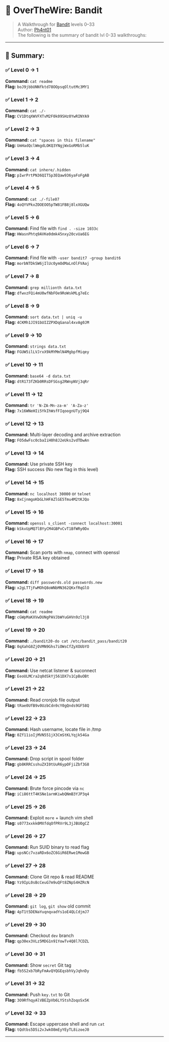 # 🔐 OverTheWire: Bandit
> A Walkthrough for [Bandit](https://overthewire.org/wargames/bandit/) levels 0–33  
> Author: [Ph4nt01](https://github.com/Ph4nt01)  
> The following is the summary of bandit lvl 0-33 walkthroughs:

---

## 🧭 Summary:

### ✅ Level 0 → 1
**Command:** `cat readme`  
**Flag:** `boJ9jbbUNNfktd78OOpsqOltutMc3MY1`

### ✅ Level 1 → 2
**Command:** `cat ./-`  
**Flag:** `CV1DtqXWVFXTvM2F0k09SHz0YwRINYA9`

### ✅ Level 2 → 3
**Command:** `cat "spaces in this filename"`  
**Flag:** `UmHadQclWmgdLOKQ3YNgjWxGoRMb5luK`

### ✅ Level 3 → 4
**Command:** `cat inhere/.hidden`  
**Flag:** `pIwrPrtPN36QITSp3EQaw936yaFoFgAB`

### ✅ Level 4 → 5
**Command:** `cat ./-file07`  
**Flag:** `4oQYVPkxZOOEOO5pTW81FB8j8lxXGUQw`

### ✅ Level 5 → 6
**Command:** Find file with `find . -size 1033c`  
**Flag:** `HWasnPhtq9AVKe0dmk45nxy20cvUa6EG`

### ✅ Level 6 → 7
**Command:** Find file with `-user bandit7 -group bandit6`  
**Flag:** `morbNTDkSW6jIlUc0ymOdMaLnOlFVAaj`

### ✅ Level 7 → 8
**Command:** `grep millionth data.txt`  
**Flag:** `dfwvzFQi4mU0wfNbFOe9RoWskMLg7eEc`

### ✅ Level 8 → 9
**Command:** `sort data.txt | uniq -u`  
**Flag:** `4CKMh1JI91bUIZZPXDqGanal4xvAg0JM`

### ✅ Level 9 → 10
**Command:** `strings data.txt`  
**Flag:** `FGUW5ilLVJrxX9kMYMmlN4MgbpfMiqey`

### ✅ Level 10 → 11
**Command:** `base64 -d data.txt`  
**Flag:** `dtR173fZKb0RRsDFSGsg2RWnpNVj3qRr`

### ✅ Level 11 → 12
**Command:** `tr 'N-ZA-Mn-za-m' 'A-Za-z'`  
**Flag:** `7x16WNeHIi5YkIhWsfFIqoognUTyj9Q4`

### ✅ Level 12 → 13
**Command:** Multi-layer decoding and archive extraction  
**Flag:** `FO5dwFsc0cbaIiH0h8J2eUks2vdTDwAn`

### ✅ Level 13 → 14
**Command:** Use private SSH key  
**Flag:** SSH success (No new flag in this level)

### ✅ Level 14 → 15
**Command:** `nc localhost 30000` or `telnet`  
**Flag:** `8xCjnmgoKbGLhHFAZlGE5Tmu4M2tKJQo`

### ✅ Level 15 → 16
**Command:** `openssl s_client -connect localhost:30001`  
**Flag:** `kSkvUpMQ7lBYyCM4GBPvCvT1BfWRy0Dx`

### ✅ Level 16 → 17
**Command:** Scan ports with `nmap`, connect with openssl  
**Flag:** Private RSA key obtained

### ✅ Level 17 → 18
**Command:** `diff passwords.old passwords.new`  
**Flag:** `x2gLTTjFwMOhQ8oWNbMN362QKxfRqGlO`

### ✅ Level 18 → 19
**Command:** `cat readme`  
**Flag:** `cGWpMaKXVwDUNgPAVJbWYuGHVn9zl3j8`

### ✅ Level 19 → 20
**Command:** `./bandit20-do cat /etc/bandit_pass/bandit20`  
**Flag:** `0qXahG8ZjOVMN9Ghs7iOWsCfZyXOUbYO`

### ✅ Level 20 → 21
**Command:** Use netcat listener & suconnect  
**Flag:** `EeoULMCra2q0dSkYj561DX7s1CpBuOBt`

### ✅ Level 21 → 22
**Command:** Read cronjob file output  
**Flag:** `tRae0UfB9v0UzbCdn9cY0gQnds9GF58Q`

### ✅ Level 22 → 23
**Command:** Hash username, locate file in /tmp  
**Flag:** `0Zf11ioIjMVN551jX3CmStKLYqjk54Ga`

### ✅ Level 23 → 24
**Command:** Drop script in spool folder  
**Flag:** `gb8KRRCsshuZXI0tUuR6ypOFjiZbf3G8`

### ✅ Level 24 → 25
**Command:** Brute force pincode via `nc`  
**Flag:** `iCi86ttT4KSNe1armKiwbQNmB3YJP3q4`

### ✅ Level 25 → 26
**Command:** Exploit `more` + launch vim shell  
**Flag:** `s0773xxkk0MXfdqOfPRVr9L3jJBUOgCZ`

### ✅ Level 26 → 27
**Command:** Run SUID binary to read flag  
**Flag:** `upsNCc7vzaRDx6oZC6GiR6ERwe1MowGB`

### ✅ Level 27 → 28
**Command:** Clone Git repo & read README  
**Flag:** `Yz9IpL0sBcCeuG7m9uQFt8ZNpS4HZRcN`

### ✅ Level 28 → 29
**Command:** `git log`, `git show` old commit  
**Flag:** `4pT1t5DENaYuqnqvadYs1oE4QLCdjmJ7`

### ✅ Level 29 → 30
**Command:** Checkout `dev` branch  
**Flag:** `qp30ex3VLz5MDG1n91YowTv4Q8l7CDZL`

### ✅ Level 30 → 31
**Command:** Show `secret` Git tag  
**Flag:** `fb5S2xb7bRyFmAvQYQGEqsbhVyJqhnDy`

### ✅ Level 31 → 32
**Command:** Push `key.txt` to Git  
**Flag:** `3O9RfhqyAlVBEZpVb6LYStshZoqoSx5K`

### ✅ Level 32 → 33
**Command:** Escape uppercase shell and run `cat`  
**Flag:** `tQdtbs5D5i2vJwkO8mEyYEyTL8izoeJ0`

---

